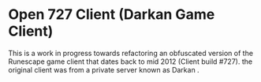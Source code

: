 # Open 727 Client (Darkan Game Client)

This is a work in progress towards refactoring an obfuscated version of the Runescape game client that dates back to mid 2012 (Client build #727). the original client was from a private server known as Darkan
.
